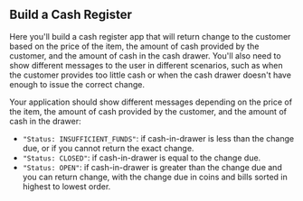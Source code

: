 ## Build a Cash Register
Here you'll build a cash register app that will return change to the customer based on the price of the item, the amount of cash provided by the customer, and the amount of cash in the cash drawer. You'll also need to show different messages to the user in different scenarios, such as when the customer provides too little cash or when the cash drawer doesn't have enough to issue the correct change.

Your application should show different messages depending on the price of the item, the amount of cash provided by the customer, and the amount of cash in the drawer:

- `"Status: INSUFFICIENT_FUNDS"`: if cash-in-drawer is less than the change due, or if you cannot return the exact change.
- `"Status: CLOSED"`: if cash-in-drawer is equal to the change due.
- `"Status: OPEN"`: if cash-in-drawer is greater than the change due and you can return change, with the change due in coins and bills sorted in highest to lowest order.
